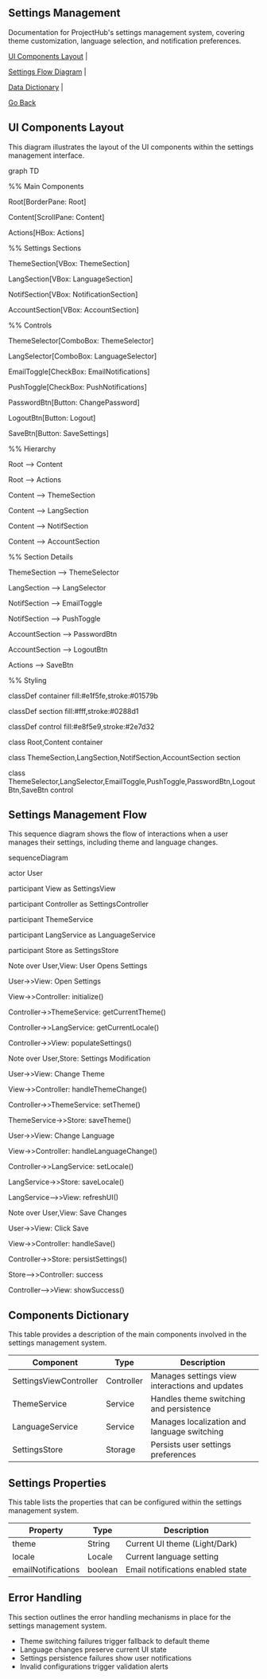 ﻿
<!DOCTYPE  html>

<html  lang="en">

  

<head>

<meta  charset="UTF-8">

<title>Settings Management - ProjectHub</title>

<link  rel="stylesheet"  href="../docs/styles.css">

<script  type="module">

import mermaid from  'https://cdn.jsdelivr.net/npm/mermaid@10/dist/mermaid.esm.min.mjs';

mermaid.initialize({ startOnLoad: true });

</script>

</head>

  

<body  class="non-copiable">

<!-- Documentation Section -->

<section  aria-labelledby="appsettings-management-doc">

<h1  id="appsettings-management-title">Settings Management</h1>

<p>Documentation for ProjectHub's settings management system, covering theme customization, language selection, and notification preferences.</p>

</section>

  

<!-- In-Page Navigation Links -->

<nav  aria-label="Appsettings Management Navigation">

<div  class="documentation-links">

<a  href="#ui-components-layout">UI Components Layout</a> |

<a  href="#settings-flow-diagram">Settings Flow Diagram</a> |

<a  href="#data-dictionary">Data Dictionary</a> |

<a  href="javascript:history.back()">Go Back</a>

</div>

</nav>

  

<!-- UI Components Diagram -->

<div  class="diagram-section"  aria-label="UI Components Layout"  id="ui-components-layout">

<h2>UI Components Layout</h2>

<p>This diagram illustrates the layout of the UI components within the settings management interface.</p>

<div  class="mermaid">

graph TD

%% Main Components

Root[BorderPane: Root]

Content[ScrollPane: Content]

Actions[HBox: Actions]

  

%% Settings Sections

ThemeSection[VBox: ThemeSection]

LangSection[VBox: LanguageSection]

NotifSection[VBox: NotificationSection]

AccountSection[VBox: AccountSection]

  

%% Controls

ThemeSelector[ComboBox: ThemeSelector]

LangSelector[ComboBox: LanguageSelector]

EmailToggle[CheckBox: EmailNotifications]

PushToggle[CheckBox: PushNotifications]

PasswordBtn[Button: ChangePassword]

LogoutBtn[Button: Logout]

SaveBtn[Button: SaveSettings]

  

%% Hierarchy

Root --> Content

Root --> Actions

Content --> ThemeSection

Content --> LangSection

Content --> NotifSection

Content --> AccountSection

  

%% Section Details

ThemeSection --> ThemeSelector

LangSection --> LangSelector

NotifSection --> EmailToggle

NotifSection --> PushToggle

AccountSection --> PasswordBtn

AccountSection --> LogoutBtn

Actions --> SaveBtn

  

%% Styling

classDef container fill:#e1f5fe,stroke:#01579b

classDef section fill:#fff,stroke:#0288d1

classDef control fill:#e8f5e9,stroke:#2e7d32

  

class Root,Content container

class ThemeSection,LangSection,NotifSection,AccountSection section

class ThemeSelector,LangSelector,EmailToggle,PushToggle,PasswordBtn,LogoutBtn,SaveBtn control

</div>

</div>

  

<!-- Settings Flow Diagram -->

<div  class="sequence-diagrams"  aria-label="Settings Flow Diagram"  id="settings-flow-diagram">

<h2>Settings Management Flow</h2>

<p>This sequence diagram shows the flow of interactions when a user manages their settings, including theme and language changes.</p>

<div  class="mermaid">

sequenceDiagram

actor User

participant View as SettingsView

participant Controller as SettingsController

participant ThemeService

participant LangService as LanguageService

participant Store as SettingsStore

  

Note over User,View: User Opens Settings

User->>View: Open Settings

View->>Controller: initialize()

Controller->>ThemeService: getCurrentTheme()

Controller->>LangService: getCurrentLocale()

Controller->>View: populateSettings()

  

Note over User,Store: Settings Modification

User->>View: Change Theme

View->>Controller: handleThemeChange()

Controller->>ThemeService: setTheme()

ThemeService->>Store: saveTheme()

  

User->>View: Change Language

View->>Controller: handleLanguageChange()

Controller->>LangService: setLocale()

LangService->>Store: saveLocale()

LangService-->>View: refreshUI()

  

Note over User,View: Save Changes

User->>View: Click Save

View->>Controller: handleSave()

Controller->>Store: persistSettings()

Store-->>Controller: success

Controller-->>View: showSuccess()

</div>

</div>

  

<!-- Data Dictionary -->

<div  class="data-dictionary"  aria-labelledby="data-dictionary">

<h2  id="data-dictionary">Components Dictionary</h2>

<p>This table provides a description of the main components involved in the settings management system.</p>

<table>

<thead>

<tr>

<th>Component</th>

<th>Type</th>

<th>Description</th>

</tr>

</thead>

<tbody>

<tr>

<td>SettingsViewController</td>

<td>Controller</td>

<td>Manages settings view interactions and updates</td>

</tr>

<tr>

<td>ThemeService</td>

<td>Service</td>

<td>Handles theme switching and persistence</td>

</tr>

<tr>

<td>LanguageService</td>

<td>Service</td>

<td>Manages localization and language switching</td>

</tr>

<tr>

<td>SettingsStore</td>

<td>Storage</td>

<td>Persists user settings preferences</td>

</tr>

</tbody>

</table>

  

<h2>Settings Properties</h2>

<p>This table lists the properties that can be configured within the settings management system.</p>

<table>

<thead>

<tr>

<th>Property</th>

<th>Type</th>

<th>Description</th>

</tr>

</thead>

<tbody>

<tr>

<td>theme</td>

<td>String</td>

<td>Current UI theme (Light/Dark)</td>

</tr>

<tr>

<td>locale</td>

<td>Locale</td>

<td>Current language setting</td>

</tr>

<tr>

<td>emailNotifications</td>

<td>boolean</td>

<td>Email notifications enabled state</td>

</tr>

</tbody>

</table>

</div>

  

<!-- Error Handling -->

<div  class="error-handling"  aria-labelledby="error-handling">

<h2  id="error-handling">Error Handling</h2>

<p>This section outlines the error handling mechanisms in place for the settings management system.</p>

<ul>

<li>Theme switching failures trigger fallback to default theme</li>

<li>Language changes preserve current UI state</li>

<li>Settings persistence failures show user notifications</li>

<li>Invalid configurations trigger validation alerts</li>

</ul>

</div>

  

<!-- ARIA Compliance Enhancements -->

<main  role="main">

<!-- Existing content with ARIA attributes added -->

</main>

  



</body>

  

</html>
